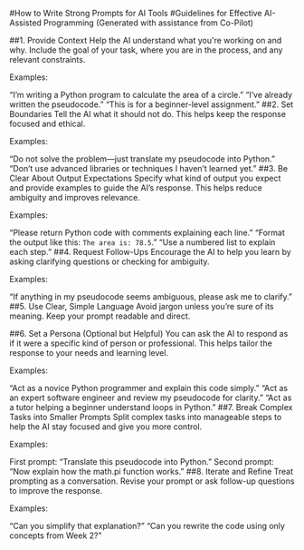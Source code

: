 #How to Write Strong Prompts for AI Tools
#Guidelines for Effective AI-Assisted Programming (Generated with assistance from Co-Pilot)

 

##1. Provide Context
Help the AI understand what you're working on and why. Include the goal of your task, where you are in the process, and any relevant constraints.

Examples:

“I’m writing a Python program to calculate the area of a circle.”
“I’ve already written the pseudocode.”
“This is for a beginner-level assignment.”
##2. Set Boundaries
Tell the AI what it should not do. This helps keep the response focused and ethical.

Examples:

“Do not solve the problem—just translate my pseudocode into Python.”
“Don’t use advanced libraries or techniques I haven’t learned yet.”
##3. Be Clear About Output Expectations
Specify what kind of output you expect and provide examples to guide the AI’s response. This helps reduce ambiguity and improves relevance.

Examples:

“Please return Python code with comments explaining each line.”
“Format the output like this: `The area is: 78.5`.”
“Use a numbered list to explain each step.”
##4. Request Follow-Ups
Encourage the AI to help you learn by asking clarifying questions or checking for ambiguity.

Examples:

“If anything in my pseudocode seems ambiguous, please ask me to clarify.”
##5. Use Clear, Simple Language
Avoid jargon unless you’re sure of its meaning. Keep your prompt readable and direct.

##6. Set a Persona (Optional but Helpful)
You can ask the AI to respond as if it were a specific kind of person or professional. This helps tailor the response to your needs and learning level.

Examples:

“Act as a novice Python programmer and explain this code simply.”
“Act as an expert software engineer and review my pseudocode for clarity.”
“Act as a tutor helping a beginner understand loops in Python.”
##7. Break Complex Tasks into Smaller Prompts
Split complex tasks into manageable steps to help the AI stay focused and give you more control.

Examples:

First prompt: “Translate this pseudocode into Python.”
Second prompt: “Now explain how the math.pi function works.”
##8. Iterate and Refine
Treat prompting as a conversation. Revise your prompt or ask follow-up questions to improve the response.

Examples:

“Can you simplify that explanation?”
“Can you rewrite the code using only concepts from Week 2?”
